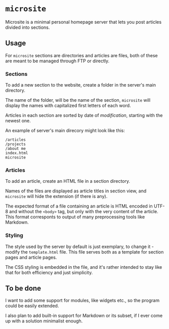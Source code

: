 # `microsite`

Microsite is a minimal personal homepage server that lets you post articles divided into sections.

## Usage

For `microsite` sections are directories and articles are files, both of these are meant to be managed through FTP or directly.

### Sections

To add a new section to the website, create a folder in the server's main directory.

The name of the folder, will be the name of the section, `microsite` will display the names with capitalized first letters of each word.

Articles in each section are sorted by date of _modification_, starting with the newest one.

An example of server's main direcory might look like this:

	/articles
	/projects
	/about me
	index.html
	microsite

### Articles

To add an article, create an HTML file in a section directory.

Names of the files are displayed as article titles in section view, and `microsite` will hide the extension (if there is any).

The expected format of a file containing an article is HTML encoded in UTF-8 and without the `<body>` tag, but only with the very content of the article. This format corresponts to output of many preprocessing tools like Markdown.

### Styling

The style used by the server by default is just exemplary, to change it - modify the `template.html` file. This file serves both as a template for section pages and article pages.

The CSS styling is embedded in the file, and it's rather intended to stay like that for both efficiency and just simplicity.

## To be done

I want to add some support for modules, like widgets etc., so the program could be easily extended.

I also plan to add built-in support for Markdown or its subset, if I ever come up with a solution minimalist enough.
